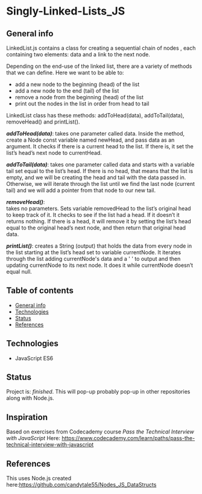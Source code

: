 # Singly-Linked-Lists_JS

## General info

LinkedList.js contains a class for creating a sequential chain of nodes , each containing two elements: data and a link to the next node.   

Depending on the end-use of the linked list, there are a variety of methods that we can define. Here we want to be able to:

* add a new node to the beginning (head) of the list
* add a new node to the end (tail) of the list
* remove a node from the beginning (head) of the list
* print out the nodes in the list in order from head to tail

LinkedList class has these methods:   addToHead(data),  addToTail(data),  removeHead()  and  printList().

**_addToHead(data)_**:
takes one parameter called data. Inside the method, create a Node const variable named newHead, and pass data as an argument. It checks if there is a current head to the list. If there is, it set the list’s head’s next node to currentHead.

**_addToTail(data)_**:
takes one parameter called data and starts with a variable tail set equal to the list’s head. If there is no head, that means that the list is empty, and we will be creating the head and tail with the data passed in. Otherwise, we will iterate through the list until we find the last node (current tail) and we will add a pointer from that node to our new tail.

**_removeHead()_**:  
takes no parameters. Sets variable removedHead to the list’s original head to keep track of it. It checks to see if the list had a head. If it doesn’t it returns nothing. If there is a head, it will remove it by setting the list’s head equal to the original head’s next node, and then return that original head data. 

**_printList()_**:
creates a String (output) that holds the data from every node in the list starting at the list’s head set to variable currentNode. It iterates through the list adding currentNode's data and a ' ' to output and then updating currentNode to its next node. It does it while currentNode doesn’t equal null.


## Table of contents
* [General info](#general-info)
* [Technologies](#technologies)
* [Status](#status)
* [References](#references)


## Technologies
* JavaScript ES6

## Status
Project is: _finished_. This will pop-up probably pop-up in other repositories along with Node.js.

## Inspiration
Based on exercises from Codecademy course _Pass the Technical Interview with JavaScript_ 
Here: https://www.codecademy.com/learn/paths/pass-the-technical-interview-with-javascript

## References
This uses Node.js created here:https://github.com/candytale55/Nodes_JS_DataStructs
